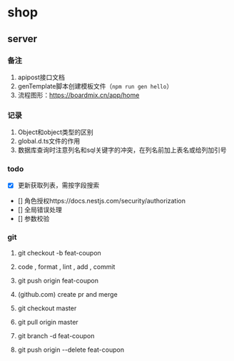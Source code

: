 # shop

## server

### 备注
1. apipost接口文档
2. genTemplate脚本创建模板文件（`npm run gen hello`）
3. 流程图形：https://boardmix.cn/app/home

### 记录
1. Object和object类型的区别
2. global.d.ts文件的作用
3. 数据库查询时注意列名和sql关键字的冲突，在列名前加上表名或给列加引号

### todo
- [x] 更新获取列表，需按字段搜索
- [] 角色授权https://docs.nestjs.com/security/authorization
- [] 全局错误处理
- [] 参数校验

### git
1. git checkout -b feat-coupon
2. code , format , lint , add , commit
3. git push origin feat-coupon

4. (github.com) create pr and merge

5. git checkout master
6. git pull origin master
7. git branch -d feat-coupon
8. git push origin --delete feat-coupon